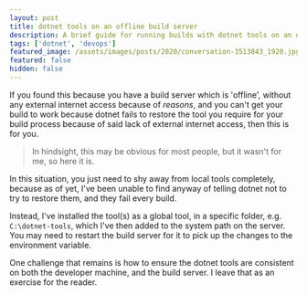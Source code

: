 ```yaml
---
layout: post
title: dotnet tools on an offline build server
description: A brief guide for running builds with dotnet tools on an offline build server
tags: ['dotnet', 'devops']
featured_image: /assets/images/posts/2020/conversation-3513843_1920.jpg
featured: false
hidden: false
---
```

If you found this because you have a build server which is 'offline', without any external internet access because of _reasons_, and you can't get your build to work because dotnet fails to restore the tool you require for your build process because of said lack of external internet access, then this is for you.

>In hindsight, this may be obvious for most people, but it wasn't for me, so here it is.

In this situation, you just need to shy away from local tools completely, because as of yet, I've been unable to find anyway of telling dotnet not to try to restore them, and they fail every build.

Instead, I've installed the tool(s) as a global tool, in a specific folder, e.g. `C:\dotnet-tools`, which I've then added to the system path on the server. You may need to restart the build server for it to pick up the changes to the environment variable.

One challenge that remains is how to ensure the dotnet tools are consistent on both the developer machine, and the build server. I leave that as an exercise for the reader.